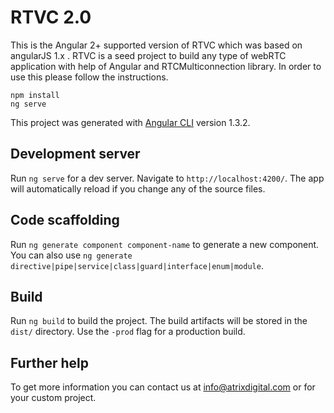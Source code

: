# RTVC 2.0 


This is the Angular 2+ supported version of RTVC which was based on angularJS 1.x . RTVC is a seed project to build any type of webRTC application with help of Angular and RTCMulticonnection library.  In order to use this please follow the instructions.

```
npm install 
ng serve
````

This project was generated with [Angular CLI](https://github.com/angular/angular-cli) version 1.3.2.

## Development server

Run `ng serve` for a dev server. Navigate to `http://localhost:4200/`. The app will automatically reload if you change any of the source files.

## Code scaffolding

Run `ng generate component component-name` to generate a new component. You can also use `ng generate directive|pipe|service|class|guard|interface|enum|module`.

## Build

Run `ng build` to build the project. The build artifacts will be stored in the `dist/` directory. Use the `-prod` flag for a production build.

## Further help

To get more information you can contact us at info@atrixdigital.com or for your custom project. 
